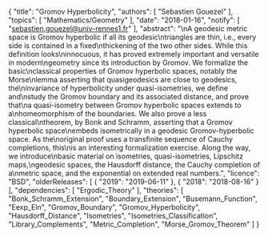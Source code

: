 {
    "title": "Gromov Hyperbolicity",
    "authors": [
        "Sebastien Gouezel"
    ],
    "topics": [
        "Mathematics/Geometry"
    ],
    "date": "2018-01-16",
    "notify": [
        "sebastien.gouezel@univ-rennes1.fr"
    ],
    "abstract": "\nA geodesic metric space is Gromov hyperbolic if all its geodesic\ntriangles are thin, i.e., every side is contained in a fixed\nthickening of the two other sides. While this definition looks\ninnocuous, it has proved extremely important and versatile in modern\ngeometry since its introduction by Gromov.  We formalize the basic\nclassical properties of Gromov hyperbolic spaces, notably the Morse\nlemma asserting that quasigeodesics are close to geodesics, the\ninvariance of hyperbolicity under quasi-isometries, we define and\nstudy the Gromov boundary and its associated distance, and prove that\na quasi-isometry between Gromov hyperbolic spaces extends to a\nhomeomorphism of the boundaries. We also prove a less classical\ntheorem, by Bonk and Schramm, asserting that a Gromov hyperbolic space\nembeds isometrically in a geodesic Gromov-hyperbolic space. As the\noriginal proof uses a transfinite sequence of Cauchy completions, this\nis an interesting formalization exercise.  Along the way, we introduce\nbasic material on isometries, quasi-isometries, Lipschitz maps,\ngeodesic spaces, the Hausdorff distance, the Cauchy completion of a\nmetric space, and the exponential on extended real numbers.",
    "licence": "BSD",
    "olderReleases": [
        {
            "2019": "2019-06-11"
        },
        {
            "2018": "2018-08-16"
        }
    ],
    "dependencies": [
        "Ergodic_Theory"
    ],
    "theories": [
        "Bonk_Schramm_Extension",
        "Boundary_Extension",
        "Busemann_Function",
        "Eexp_Eln",
        "Gromov_Boundary",
        "Gromov_Hyperbolicity",
        "Hausdorff_Distance",
        "Isometries",
        "Isometries_Classification",
        "Library_Complements",
        "Metric_Completion",
        "Morse_Gromov_Theorem"
    ]
}
